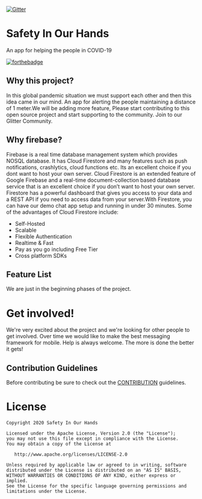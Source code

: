 [![Gitter](https://badges.gitter.im/SIOH-Safety-In-Our-Hands/community.svg)](https://gitter.im/SIOH-Safety-In-Our-Hands/community?utm_source=badge&utm_medium=badge&utm_campaign=pr-badge)

# Safety In Our Hands
An app for helping the people in COVID-19

[![forthebadge](https://forthebadge.com/images/badges/built-with-love.svg)](https://gitter.im/SIOH-Safety-In-Our-Hands/community?utm_source=badge&utm_medium=badge&utm_campaign=pr-badge)

## Why this project?
In this global pandemic situation we must support each other and then this idea came in our mind. An app for alerting the people maintaining a distance of 1 meter.We will be adding more feature, Please start contributing to this open source project and start supporting to the community. Join to our Glitter Community.

## Why firebase?
Firebase is a real time database management system which provides NOSQL database. It has Cloud Firestore and many features such as push notifications, crashlytics, cloud functions etc. Its an excellent choice if you dont want to host your own server.
Cloud Firestore is an extended feature of Google Firebase and a real-time document-collection based database service that is an excellent choice if you don’t want to host your own server. Firestore has a powerful dashboard that gives you access to your data and a REST API if you need to access data from your server.With Firestore, you can have our demo chat app setup and running in under 30 minutes. Some of the advantages of Cloud Firestore include:
 * Self-Hosted
 * Scalable
 * Flexible Authentication
 * Realtime & Fast
 * Pay as you go including Free Tier
 * Cross platform SDKs 

## Feature List
We are just in the beginning phases of the project.

# Get involved!
We're very excited about the project and we're looking for other people to get involved. Over time we would like to make the best messaging framework for mobile. Help is always welcome. The more is done the better it gets!

## Contribution Guidelines
Before contributing be sure to check out the [CONTRIBUTION](https://github.com/DevRakeshSuthar/SIOH---Safety-In-Our-Hands/blob/master/CONTRIBUTION.md) guidelines.


# License

    Copyright 2020 Safety In Our Hands

    Licensed under the Apache License, Version 2.0 (the "License");
    you may not use this file except in compliance with the License.
    You may obtain a copy of the License at

       http://www.apache.org/licenses/LICENSE-2.0

    Unless required by applicable law or agreed to in writing, software
    distributed under the License is distributed on an "AS IS" BASIS,
    WITHOUT WARRANTIES OR CONDITIONS OF ANY KIND, either express or implied.
    See the License for the specific language governing permissions and
    limitations under the License.